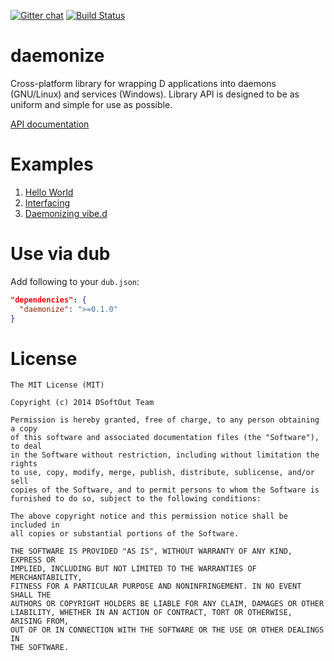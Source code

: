[![Gitter chat](https://badges.gitter.im/NCrashed/daemonize.png)](https://gitter.im/NCrashed/daemonize)
[![Build Status](https://travis-ci.org/NCrashed/daemonize.svg?branch=master)](https://travis-ci.org/NCrashed/daemonize)

daemonize
=========

Cross-platform library for wrapping D applications into daemons (GNU/Linux) and services (Windows). Library API is designed to be as uniform and simple for use as possible.

[API documentation](https://github.com/NCrashed/daemonize/wiki/Daemon-API)

Examples
========
1. [Hello World](https://github.com/NCrashed/daemonize/tree/master/examples/01.HelloWorld)
2. [Interfacing](https://github.com/NCrashed/daemonize/tree/master/examples/02.Interfacing)
3. [Daemonizing vibe.d](https://github.com/NCrashed/daemonize/tree/master/examples/03.Vibed)

Use via dub
===========
Add following to your `dub.json`:
```JSON
"dependencies": {
  "daemonize": ">=0.1.0"
}
```

License
=======
```
The MIT License (MIT)

Copyright (c) 2014 DSoftOut Team

Permission is hereby granted, free of charge, to any person obtaining a copy
of this software and associated documentation files (the "Software"), to deal
in the Software without restriction, including without limitation the rights
to use, copy, modify, merge, publish, distribute, sublicense, and/or sell
copies of the Software, and to permit persons to whom the Software is
furnished to do so, subject to the following conditions:

The above copyright notice and this permission notice shall be included in
all copies or substantial portions of the Software.

THE SOFTWARE IS PROVIDED "AS IS", WITHOUT WARRANTY OF ANY KIND, EXPRESS OR
IMPLIED, INCLUDING BUT NOT LIMITED TO THE WARRANTIES OF MERCHANTABILITY,
FITNESS FOR A PARTICULAR PURPOSE AND NONINFRINGEMENT. IN NO EVENT SHALL THE
AUTHORS OR COPYRIGHT HOLDERS BE LIABLE FOR ANY CLAIM, DAMAGES OR OTHER
LIABILITY, WHETHER IN AN ACTION OF CONTRACT, TORT OR OTHERWISE, ARISING FROM,
OUT OF OR IN CONNECTION WITH THE SOFTWARE OR THE USE OR OTHER DEALINGS IN
THE SOFTWARE. 
```
